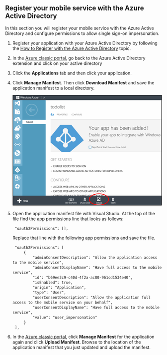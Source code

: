 ## <a name="register-mobile-service-aad"></a>Register your mobile service with the Azure Active Directory
In this section you will register your mobile service with the Azure Active Directory and configure permissions to allow single sign-on impersonation.

1. Register your application with your Azure Active Directory by following the [How to Register with the Azure Active Directory] topic.
2. In the [Azure classic portal](https://manage.windowsazure.com/), go back to the Azure Active Directory extension and click on your active directory
3. Click the **Applications** tab and then click your application.
4. Click **Manage Manifest**. Then click **Download Manifest** and save the application manifest to a local directory.
   
   ![](./media/mobile-services-dotnet-adal-register-service/mobile-services-aad-app-manage-manifest.png)
5. Open the application manifest file with Visual Studio. At the top of the file find the app permissions line that looks as follows:
   
        "oauth2Permissions": [],
   
    Replace that line with the following app permissions and save the file.
   
        "oauth2Permissions": [
            {
                "adminConsentDescription": "Allow the application access to the mobile service",
                "adminConsentDisplayName": "Have full access to the mobile service",
                "id": "b69ee3c9-c40d-4f2a-ac80-961cd1534e40",
                "isEnabled": true,
                "origin": "Application",
                "type": "User",
                "userConsentDescription": "Allow the application full access to the mobile service on your behalf",
                "userConsentDisplayName": "Have full access to the mobile service",
                "value": "user_impersonation"
            }
        ],
6. In the [Azure classic portal](https://manage.windowsazure.com/), click **Manage Manifest** for the application again and click **Upload Manifest**.  Browse to the location of the application manifest that you just updated and upload the manifest.

<!-- URLs. -->
[How to Register with the Azure Active Directory]: ../articles/mobile-services/mobile-services-how-to-register-active-directory-authentication.md
